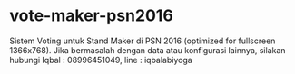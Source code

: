 # vote-maker-psn2016
Sistem Voting untuk Stand Maker di PSN 2016 (optimized for fullscreen 1366x768). Jika bermasalah dengan data atau konfigurasi lainnya, silakan hubungi Iqbal : 08996451049, line : iqbalabiyoga
